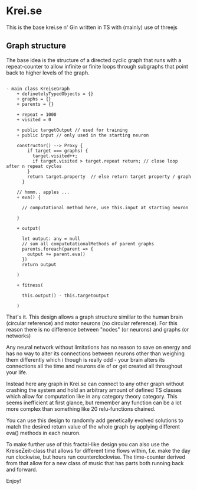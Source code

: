 # Krei.se

This is the base krei.se n' Gin written in TS with (mainly) use of threejs

## Graph structure

The base idea is the structure of a directed cyclic graph that runs with a repeat-counter to allow infinite or finite loops through subgraphs that point back to higher levels of the graph.

```

- main class KreiseGraph
    + definetelyTypedObjects = {}
    + graphs = {}
    + parents = {}

    + repeat = 1000
    + visited = 0

    + public targetOutput // used for training
    + public input // only used in the starting neuron

    constructor() --> Proxy { 
        if target === graphs) {
          target.visited++; 
          if target.visited > target.repeat return; // close loop after n repeat cycles
        }
        return target.property  // else return target property / graph
      }

    // hmmm.. apples ...    
    + eva() {
      
      // computational method here, use this.input at starting neuron

    }

    + output(

      let output: any = null
      // sum all compututationalMethods of parent graphs
      parents.foreach(parent => {
        output += parent.eva()
      })
      return output

    )

    + fitness(

      this.output() - this.targetoutput

    )

```

That's it. This design allows a graph structure similiar to the human brain (circular reference) and motor neurons (no circular reference). For this reason there is no difference between "nodes" (or neurons) and graphs (or networks)

Any neural network without limitations has no reason to save on energy and has no way to alter its connections between neurons other than weighing them differently which i though is really odd - your brain alters its connections all the time and neurons die of or get created all throughout your life. 

Instead here any graph in Krei.se can connect to any other graph without crashing the system and hold an arbitrary amount of defined TS classes which allow for computation like in any category theory category. This seems inefficient at first glance, but remember any function can be a lot more complex than something like 20 relu-functions chained.

You can use this design to randomly add genetically evolved solutions to match the desired return value of the whole graph by applying different eva() methods in each neuron.

To make further use of this fractal-like design you can also use the KreiseZeit-class that allows for different time flows within, f.e. make the day run clockwise, but hours run counterclockwise. The time-counter derived from that allow for a new class of music that has parts both running back and forward.

Enjoy!
